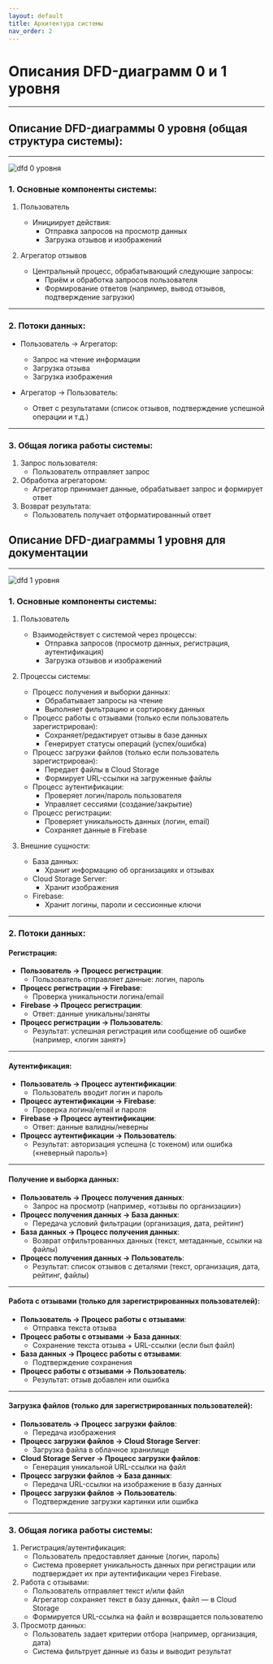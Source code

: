 ```yaml
---
layout: default
title: Архитектура системы
nav_order: 2
---
```


# Описания DFD-диаграмм 0 и 1 уровня

---

## Описание DFD-диаграммы 0 уровня (общая структура системы):

---

![dfd 0 уровня](images/dfd0.png)

### 1. Основные компоненты системы:  
1. Пользователь  
   - Инициирует действия:  
     - Отправка запросов на просмотр данных  
     - Загрузка отзывов и изображений  

2. Агрегатор отзывов  
   - Центральный процесс, обрабатывающий следующие запросы:  
     - Приём и обработка запросов пользователя
     - Формирование ответов (например, вывод отзывов, подтверждение загрузки)

---

### 2. Потоки данных:  
- Пользователь → Агрегатор:  
  - Запрос на чтение информации
  - Загрузка отзыва
  - Загрузка изображения

- Агрегатор → Пользователь:  
  - Ответ с результатами (список отзывов, подтверждение успешной операции и т.д.)  

---

### 3. Общая логика работы системы:  
1. Запрос пользователя:  
   - Пользователь отправляет запрос  
2. Обработка агрегатором:  
   - Агрегатор принимает данные, обрабатывает запрос и формирует ответ  
3. Возврат результата:  
   - Пользователь получает отформатированный ответ

## Описание DFD-диаграммы 1 уровня для документации

---

![dfd 1 уровня](images/dfd1.png)

### 1. Основные компоненты системы:  
1. Пользователь  
   - Взаимодействует с системой через процессы:  
     - Отправка запросов (просмотр данных, регистрация, аутентификация)
     - Загрузка отзывов и изображений

2. Процессы системы:  
   - Процесс получения и выборки данных:  
     - Обрабатывает запросы на чтение  
     - Выполняет фильтрацию и сортировку данных  
   - Процесс работы с отзывами (только если пользователь зарегистрирован):  
     - Сохраняет/редактирует отзывы в базе данных  
     - Генерирует статусы операций (успех/ошибка)  
   - Процесс загрузки файлов (только если пользователь зарегистрирован):  
     - Передает файлы в Cloud Storage  
     - Формирует URL-ссылки на загруженные файлы  
   - Процесс аутентификации:  
     - Проверяет логин/пароль пользователя  
     - Управляет сессиями (создание/закрытие)  
   - Процесс регистрации:  
     - Проверяет уникальность данных (логин, email) 
     - Сохраняет данные в Firebase  

3. Внешние сущности:  
   - База данных:  
     - Хранит информацию об организациях и отзывах
   - Cloud Storage Server:  
     - Хранит изображения
   - Firebase:  
     - Хранит логины, пароли и сессионные ключи

---

### 2. Потоки данных:  
#### **Регистрация**:  
- **Пользователь → Процесс регистрации**:  
  - Пользователь отправляет данные: логин, пароль  
- **Процесс регистрации → Firebase**:  
  - Проверка уникальности логина/email  
- **Firebase → Процесс регистрации**:  
  - Ответ: данные уникальны/заняты
- **Процесс регистрации → Пользователь**:  
  - Результат: успешная регистрация или сообщение об ошибке (например, «логин занят»)  

---

#### **Аутентификация**:  
- **Пользователь → Процесс аутентификации**:  
  - Пользователь вводит логин и пароль  
- **Процесс аутентификации → Firebase**:  
  - Проверка логина/email и пароля  
- **Firebase → Процесс аутентификации**:  
  - Ответ: данные валидны/неверны
- **Процесс аутентификации → Пользователь**:  
  - Результат: авторизация успешна (с токеном) или ошибка («неверный пароль»)  

---

#### **Получение и выборка данных**:  
- **Пользователь → Процесс получения данных**:  
  - Запрос на просмотр (например, «отзывы по организации»)  
- **Процесс получения данных → База данных**:  
  - Передача условий фильтрации (организация, дата, рейтинг) 
- **База данных → Процесс получения данных**:  
  - Возврат отфильтрованных данных (текст, метаданные, ссылки на файлы)  
- **Процесс получения данных → Пользователь**:  
  - Результат: список отзывов с деталями (текст, организация, дата, рейтинг, файлы) 

---

#### **Работа с отзывами (только для зарегистрированных пользователей)**:  
- **Пользователь → Процесс работы с отзывами**:  
  - Отправка текста отзыва
- **Процесс работы с отзывами → База данных**:  
  - Сохранение текста отзыва + URL-ссылки (если был файл)  
- **База данных → Процесс работы с отзывами**:  
  - Подтверждение сохранения  
- **Процесс работы с отзывами → Пользователь**:  
  - Результат: отзыв добавлен или ошибка 

---

#### **Загрузка файлов (только для зарегистрированных пользователей)**:  
- **Пользователь → Процесс загрузки файлов**:  
  - Передача изображения  
- **Процесс загрузки файлов → Cloud Storage Server**:  
  - Загрузка файла в облачное хранилище  
- **Cloud Storage Server → Процесс загрузки файлов**:  
  - Генерация уникальной URL-ссылки на файл  
- **Процесс загрузки файлов → База данных**:  
  - Передача URL-ссылки на изображение в базу данных  
- **Процесс загрузки файлов → Пользователь**:  
  - Подтверждение загрузки картинки или ошибка
  
---

### 3. Общая логика работы системы:  
1. Регистрация/аутентификация:  
   - Пользователь предоставляет данные (логин, пароль)  
   - Система проверяет уникальность данных при регистрации или подтверждает их при аутентификации через Firebase. 
2. Работа с отзывами:  
   - Пользователь отправляет текст и/или файл 
   - Агрегатор сохраняет текст в базу данных, файл — в Cloud Storage  
   - Формируется URL-ссылка на файл и возвращается пользователю  
3. Просмотр данных:  
   - Пользователь задает критерии отбора (например, организация, дата)  
   - Система фильтрует данные из базы и выводит результат  


